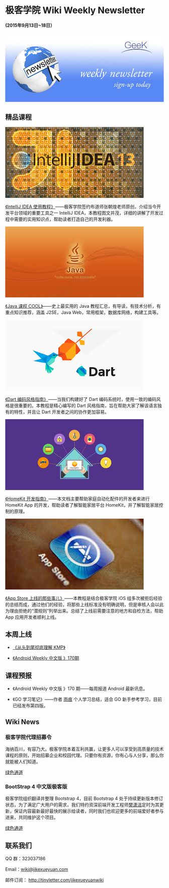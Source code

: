 # 极客学院 Wiki Weekly Newsletter  
 
**(2015年9月13日~18日）**

![newsletterlogo](images/newsletter-banner.jpg) 

## 精品课程

![](images/intellij-idea.jpg)

[《IntelliJ IDEA 使用教程》](http://wiki.jikexueyuan.com/project/IntelliJ-IDEA-Tutorial/)——极客学院签约布道师张朝煌老师原创，介绍当今开发平台领域的重要工具之一 IntelliJ IDEA，本教程图文并茂，详细的讲解了开发过程中需要的实用知识点，帮助读者打造自己的开发利器。

![](images/java-course.jpg)

[《Java 课程 COOL》](http://wiki.jikexueyuan.com/project/java-course/)——史上最实用的 Java 教程汇总，有导读，有技术分析，有重点知识推荐，涵盖 J2SE，Java Web，常用框架，数据库网络，构建工具等。

![](images/dart.jpg)

[《Dart 编码风格指南》](http://wiki.jikexueyuan.com/project/dart-style-guide/)——当我们构建好了 Dart 编码系统时，使用一致的编码风格是很重要的。本教程是精心编写的 Dart 风格指南，旨在帮助大家了解该语言独有的特性，并且让 Dart 开发者之间的协作更加容易。

![](images/homekit.jpg)

[《HomeKit 开发指南》](http://wiki.jikexueyuan.com/project/homekit/)——本文档主要帮助家庭自动化配件的开发者来进行 HomeKit App 的开发，帮助读者了解智能家居平台 HomeKit，并了解智能家居控制的原理。

![](images/app.jpg)

[《App Store 上线的那些事儿》](http://wiki.jikexueyuan.com/project/app-store-refused/)——本教程是结合极客学院 iOS 组多次被拒后经验的总结而成，通过他们的经验，将那些上线标准没有明确说明，但是审核人会以此为理由拒绝的“潜规则”列举出来。总结了上线前需要注意的地方和自检方法，帮助 App 应用开发者顺利上线。

## 本周上线

- [《从头到尾彻底理解 KMP》](http://wiki.jikexueyuan.com/project/kmp-algorithm/)

- [《Android Weekly 中文版 》170期](http://wiki.jikexueyuan.com/project/android-weekly/issue-170/index.html)

## 课程预报

- 《Android Weekly 中文版 》170 期——每周报道 Android 最新讯息。

- 《GO 学习笔记》——作者 [雨痕](https://github.com/qyuhen) 个人学习总结，适合 GO 新手参考学习，目前已经发布第四版。

## Wiki News

### 极客学院代理招募令

海纳百川，有容乃大。极客学院本着互利共赢，让更多人可以享受到高质量的技术课程的原则，开始招募企业和校园代理。只要你有资源，你有心与人分享，那么你就能被人们知道。

[绿色通道](http://www.jikexueyuan.com/blog/503.html?huodong=daili_shouye_banner_0917)

### BootStrap 4 中文版极客版

极客学院组织翻译并整理 Bootstrap 4，目前 Bootstrap 4 处于持续更新版本修订状态，为了满足广大用户的需求，我们特约资深前端开发工程师[樊潇洁](http://weibo.com/u/5596869470)定时为其更新，保证内容最新最好最快的展示给读者，同时我们也欢迎更多的前端爱好者参与进来，共同维护这个项目。

[绿色通道](http://wiki.jikexueyuan.com/project/bootstrap4/getting-started/introduction/)

## 联系我们

QQ 群：323037186

Email：wiki@jikexueyuan.com

邮件订阅： <http://tinyletter.com/jikexueyuanwiki>